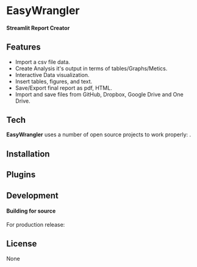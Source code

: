 # **EasyWrangler**
#### Streamlit Report Creator
## Features

- Import a csv file data.
- Create Analysis it's output in terms of tables/Graphs/Metics.
- Interactive Data visualization.
- Insert tables, figures, and text.
- Save/Export final report as pdf, HTML.
- Import and save files from GitHub, Dropbox, Google Drive and One Drive.


## Tech

**EasyWrangler** uses a number of open source projects to work properly:
.

## Installation

## Plugins

## Development

#### Building for source

For production release:

## License
None
